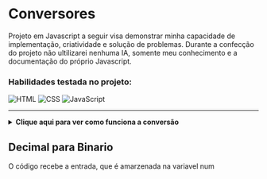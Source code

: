 # Conversores
Projeto em Javascript a seguir visa demonstrar minha capacidade de implementação, criatividade e solução de problemas. Durante a confecção do projeto não ultilizarei nenhuma IA, somente meu conhecimento e a documentação do próprio Javascript. 

### Habilidades testada no projeto:
![HTML](https://img.shields.io/badge/HTML5-E34F26?style=for-the-badge&logo=html5&logoColor=white)
![CSS](https://img.shields.io/badge/CSS3-1572B6?style=for-the-badge&logo=css3&logoColor=white)
![JavaScript](https://img.shields.io/badge/JavaScript-F7DF1E?style=for-the-badge&logo=javascript&logoColor=black)

---

<details>
<summary><strong>Clique aqui para ver como funciona a conversão</strong></summary>

A conversão é realizada por meio de divisões sucessivas, dividindo pela base do sistema que se deseja converter, e ultilizando a sobras das divisões para montar o número conforme o seu correspondente. 

Pegando como exemplo o numero 42, e vamos converter para binário(2)

A base para qual vamos dividir o 42 é 2, pois o sistema bínario possue 2 dígitos (0 e 1), sendo assim a nossa base. Se quiséssemos converter para octal, dividiríamos por 8;
para hexadecimal, dividiríamos por 16 — pois esses sistemas possuem 8 e 16 dígitos, respectivamente.

### Vamos iniciar as divisões sucessivas:

|  Divisão |  Resultado | Resto |
|----------|------------|-------|
| 42 ÷ 2   | 21         | 0     |
| 21 ÷ 2   | 10         | 1     |
| 10 ÷ 2   | 5          | 0     |
| 5 ÷ 2    | 2          | 1     |
| 2 ÷ 2    | 1          | 0     |

Agora que o resultado da ultima divisão é igual a 1 vamos montar o nosso número seguindo essa sequência a seguir: 

- Pegamos a sobra da primeira divisão, esse será o nosso último dígito:
  ```
  0
  ```

- Pegamos a sobra da próxima divisão, vamos colocar esse dígito na frente do número que está sendo criado:
  ```
  10
  ```

- E assim por diante, até chegarmos na ultima divisão, porém após adicionar a sobra da última divisão também vamos adicionar o resultado. Sendo igual à:
  ```
  101010
  ```

</details>
    
## Decimal para Binario
O código recebe a entrada, que é amarzenada na variavel num
